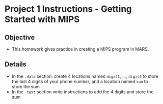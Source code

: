 # Project 1 Instructions - Getting Started with MIPS
## Objective
* This homework gives practice in creating a MIPS program in MARS.

## Details
*	In the `.data` section: create 4 locations named `digit1`, …, `digit4` to store the last 4 digits of your phone number, and a location named `sum` to store the sum
*	In the `.text` section write instructions to add the 4 digits and store the sum
